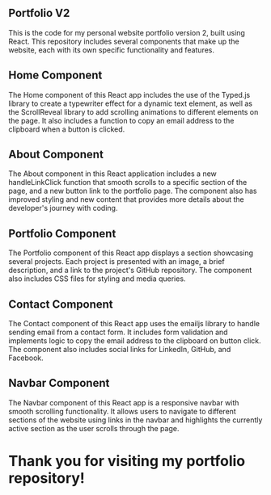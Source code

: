 ## Portfolio V2
This is the code for my personal website portfolio version 2, built using React. This repository includes several components that make up the website, each with its own specific functionality and features.

## Home Component
The Home component of this React app includes the use of the Typed.js library to create a typewriter effect for a dynamic text element, as well as the ScrollReveal library to add scrolling animations to different elements on the page. It also includes a function to copy an email address to the clipboard when a button is clicked.

## About Component
The About component in this React application includes a new handleLinkClick function that smooth scrolls to a specific section of the page, and a new button link to the portfolio page. The component also has improved styling and new content that provides more details about the developer's journey with coding.

## Portfolio Component
The Portfolio component of this React app displays a section showcasing several projects. Each project is presented with an image, a brief description, and a link to the project's GitHub repository. The component also includes CSS files for styling and media queries.

## Contact Component
The Contact component of this React app uses the emailjs library to handle sending email from a contact form. It includes form validation and implements logic to copy the email address to the clipboard on button click. The component also includes social links for LinkedIn, GitHub, and Facebook.

## Navbar Component
The Navbar component of this React app is a responsive navbar with smooth scrolling functionality. It allows users to navigate to different sections of the website using links in the navbar and highlights the currently active section as the user scrolls through the page.

# Thank you for visiting my portfolio repository!
